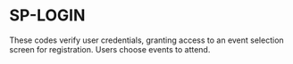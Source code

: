 # SP-LOGIN
These codes verify user credentials, granting access to an event selection screen for registration. Users choose events to attend.
